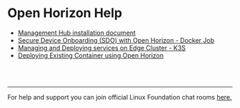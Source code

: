 # Open Horizon Help
- [Management Hub installation document](./management-hub/README.md)
- [Secure Device Onboarding (SDO) with Open Horizon - Docker Job](./sdo-docker-job/README.md)
- [Managing and Deploying services on Edge Cluster - K3S](./edge-cluster/README.md)
- [Deploying Existing Container using Open Horizon](./deploying-container/README.md)

<br/>
<br/>
<hr/>

For help and support you can join official Linux Foundation chat rooms [here.](https://app.element.io/#/room/#open-horizon-mgmt-hub:chat.lfx.linuxfoundation.org/$DAR7eLdBNjUBSdttmBk-EOa-Lj9u7CQanTHhNTpZnpE)
